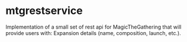 # mtgrestservice
Implementation of a small set of rest api for MagicTheGathering that will provide users with: Expansion details (name, composition, launch, etc.).
